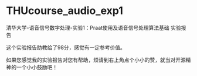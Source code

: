 # THUcourse_audio_exp1
清华大学-语音信号数字处理-实验1：Praat使用及语音信号处理算法基础 实验报告

这个实验报告助教给了98分，感觉有一定参考价值。

如果您感觉我的实验报告对您有帮助，烦请到右上角点个小小的赞，就当对开源精神的一个小小鼓励吧！
